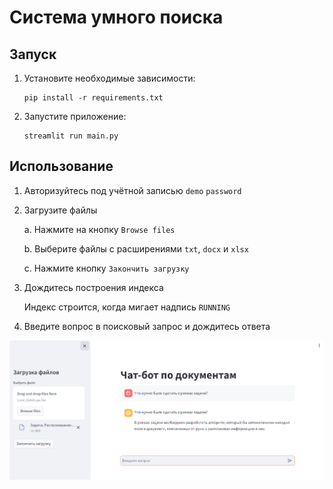 # Система умного поиска

## Запуск

1. Установите необходимые зависимости:

    ```shell
    pip install -r requirements.txt
    ```

2. Запустите приложение:

    ```shell
    streamlit run main.py
    ```

## Использование

1. Авторизуйтесь под учётной записью `demo` `password`

2. Загрузите файлы
    
    a. Нажмите на кнопку `Browse files`

    b. Выберите файлы с расширениями `txt`, `docx` и `xlsx`

    c. Нажмите кнопку `Закончить загрузку`

3. Дождитесь построения индекса

    Индекс строится, когда мигает надпись `RUNNING`

4. Введите вопрос в поисковый запрос и дождитесь ответа


![demo](/docs/demo.png)